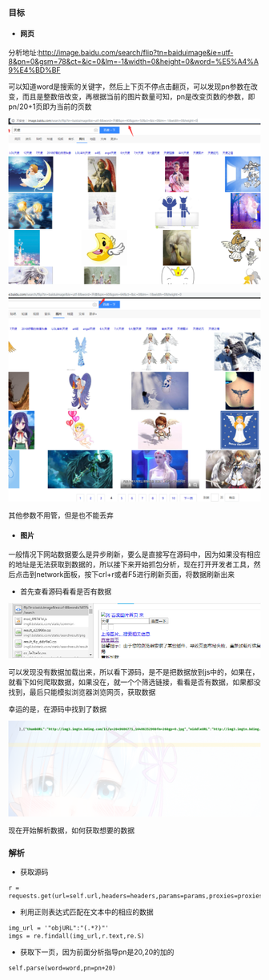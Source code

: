 ### 目标

* #### 网页

分析地址:http://image.baidu.com/search/flip?tn=baiduimage&ie=utf-8&pn=0&gsm=78&ct=&ic=0&lm=-1&width=0&height=0&word=%E5%A4%A9%E4%BD%BF

可以知道word是搜索的关键字，然后上下页不停点击翻页，可以发现pn参数在改变，而且是整数倍改变，再根据当前的图片数量可知，pn是改变页数的参数，即pn/20+1页即为当前的页数



![](/assets/spider-15.17.4-1.png)

![](/assets/spider-15.17.4-2.png)

其他参数不用管，但是也不能丢弃

* #### 图片

一般情况下网站数据要么是异步刷新，要么是直接写在源码中，因为如果没有相应的地址是无法获取到数据的，所以接下来开始抓包分析，现在打开开发者工具，然后点击到network面板，按下crl+r或者F5进行刷新页面，将数据刷新出来

* 首先查看源码看看是否有数据

![](/assets/spider-15.17.4-3.png)

可以发现没有数据加载出来，所以看下源码，是不是把数据放到js中的，如果在，就看下如何爬取数据，如果没在，就一个个筛选链接，看看是否有数据，如果都没找到，最后只能模拟浏览器浏览网页，获取数据

幸运的是，在源码中找到了数据

![](/assets/spider-15.17.4-4.png)

现在开始解析数据，如何获取想要的数据

### 解析

* 获取源码

```
r = requests.get(url=self.url,headers=headers,params=params,proxies=proxies)
```

* 利用正则表达式匹配在文本中的相应的数据

```
img_url = '"objURL":"(.*?)"'
imgs = re.findall(img_url,r.text,re.S)
```

* 获取下一页，因为前面分析指导pn是20,20的加的

```
self.parse(word=word,pn=pn+20)
```



